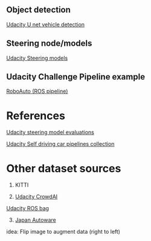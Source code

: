 
## Object detection

[Udacity U net vehicle detection](https://github.com/udacity/self-driving-car/tree/master/vehicle-detection/u-net)


## Steering node/models

[Udacity Steering models](https://github.com/udacity/self-driving-car/tree/master/steering-models)


## Udacity Challenge Pipeline example

[RoboAuto (ROS pipeline)](https://github.com/udacity/self-driving-car/tree/master/image-localization/community-code/roboauto)

# References

[Udacity steering model evaluations](https://github.com/udacity/self-driving-car/tree/master/steering-models/evaluation)

[Udacity Self driving car pipelines collection](https://github.com/udacity/self-driving-car)

# Other dataset sources

1. KITTI

2. [Udacity CrowdAI](https://github.com/udacity/self-driving-car/tree/master/annotations)

  [Udacity ROS bag](https://github.com/udacity/self-driving-car/tree/master/datasets)

3. [Japan Autoware](https://github.com/CPFL/Autoware)

  idea: Flip image to augment data (right to left)
